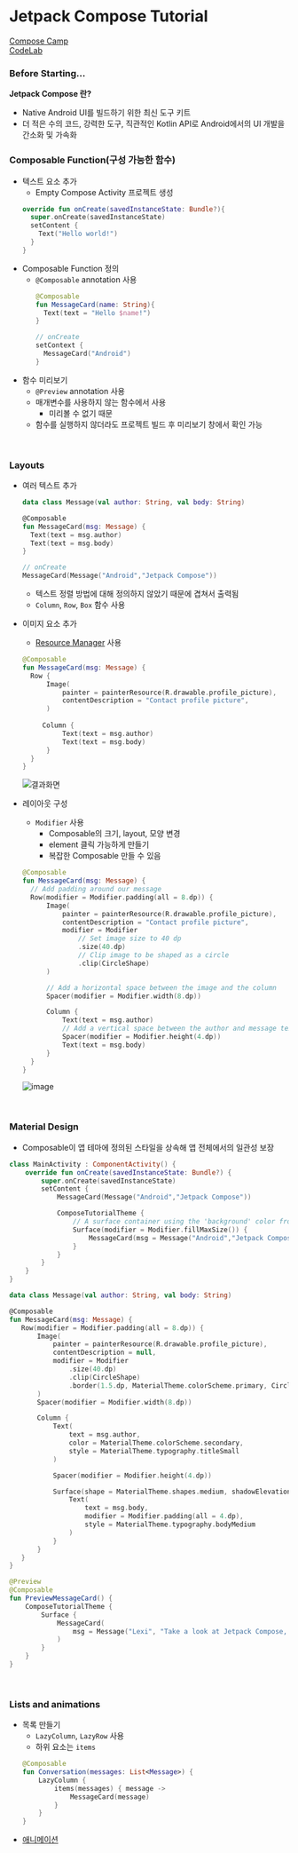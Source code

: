 # Jetpack Compose Tutorial
[Compose Camp](https://composecamp.kr/developer)
<br>
[CodeLab](https://developer.android.com/courses/pathways/jetpack-compose-for-android-developers-1)
<br>

### Before Starting...
__Jetpack Compose 란?__
- Native Android UI를 빌드하기 위한 최신 도구 키트
- 더 적은 수의 코드, 강력한 도구, 직관적인 Kotlin API로 Android에서의 UI 개발을 간소화 및 가속화
  
### Composable Function(구성 가능한 함수)
- 텍스트 요소 추가
    - Empty Compose Activity 프로젝트 생성
    ```kotlin
    override fun onCreate(savedInstanceState: Bundle?){
      super.onCreate(savedInstanceState)
      setContent {
        Text("Hello world!")
      }
    }
    ```
- Composable Function 정의
  - `@Composable` annotation 사용
    ```kotlin
    @Composable
    fun MessageCard(name: String){
      Text(text = "Hello $name!")
    }

    // onCreate
    setContext {
      MessageCard("Android")
    }
    ```
- 함수 미리보기
  - `@Preview` annotation 사용
  - 매개변수를 사용하지 않는 함수에서 사용
    - 미리볼 수 없기 때문
  - 함수를 실행하지 않더라도 프로젝트 빌드 후 미리보기 창에서 확인 가능
  
<br>

### Layouts
- 여러 텍스트 추가
  ```kotlin
  data class Message(val author: String, val body: String)

  @Composable
  fun MessageCard(msg: Message) {
    Text(text = msg.author)
    Text(text = msg.body)
  }
  
  // onCreate
  MessageCard(Message("Android","Jetpack Compose"))
  ```
  - 텍스트 정렬 방법에 대해 정의하지 않았기 때문에 겹쳐서 출력됨
  -  `Column`, `Row`, `Box` 함수 사용
- 이미지 요소 추가
  - [Resource Manager](https://developer.android.com/studio/write/resource-manager#import) 사용
  ```kotlin
  @Composable
  fun MessageCard(msg: Message) {
    Row {
        Image(
            painter = painterResource(R.drawable.profile_picture),
            contentDescription = "Contact profile picture",
        )
    
       Column {
            Text(text = msg.author)
            Text(text = msg.body)
        }
    }
  }
  ```
  ![결과화면](https://user-images.githubusercontent.com/101886039/201403601-fd9c35ac-97a0-4a5a-9bc5-6351761aa50b.png)
  
- 레이아웃 구성
  - `Modifier` 사용
    - Composable의 크기, layout, 모양 변경
    - element 클릭 가능하게 만들기
    - 복잡한 Composable 만들 수 있음
  ```kotlin
  @Composable
  fun MessageCard(msg: Message) {
    // Add padding around our message
    Row(modifier = Modifier.padding(all = 8.dp)) {
        Image(
            painter = painterResource(R.drawable.profile_picture),
            contentDescription = "Contact profile picture",
            modifier = Modifier
                // Set image size to 40 dp
                .size(40.dp)
                // Clip image to be shaped as a circle
                .clip(CircleShape)
        )

        // Add a horizontal space between the image and the column
        Spacer(modifier = Modifier.width(8.dp))

        Column {
            Text(text = msg.author)
            // Add a vertical space between the author and message texts
            Spacer(modifier = Modifier.height(4.dp))
            Text(text = msg.body)
        }
    }
  }
  ```
  ![image](https://user-images.githubusercontent.com/101886039/201403638-daca4051-c25c-42eb-8133-72f0d35fd437.png)

<br>

### Material Design
- Composable이 앱 테마에 정의된 스타일을 상속해 앱 전체에서의 일관성 보장
```kotlin
class MainActivity : ComponentActivity() {
    override fun onCreate(savedInstanceState: Bundle?) {
        super.onCreate(savedInstanceState)
        setContent {
            MessageCard(Message("Android","Jetpack Compose"))

            ComposeTutorialTheme {
                // A surface container using the 'background' color from the theme
                Surface(modifier = Modifier.fillMaxSize()) {
                    MessageCard(msg = Message("Android","Jetpack Compose"))
                }
            }
        }
    }
}

data class Message(val author: String, val body: String)

@Composable
fun MessageCard(msg: Message) {
   Row(modifier = Modifier.padding(all = 8.dp)) {
       Image(
           painter = painterResource(R.drawable.profile_picture),
           contentDescription = null,
           modifier = Modifier
               .size(40.dp)
               .clip(CircleShape)
               .border(1.5.dp, MaterialTheme.colorScheme.primary, CircleShape)
       )
       Spacer(modifier = Modifier.width(8.dp))

       Column {
           Text(
               text = msg.author,
               color = MaterialTheme.colorScheme.secondary,
               style = MaterialTheme.typography.titleSmall
           )

           Spacer(modifier = Modifier.height(4.dp))

           Surface(shape = MaterialTheme.shapes.medium, shadowElevation = 1.dp) {
               Text(
                   text = msg.body,
                   modifier = Modifier.padding(all = 4.dp),
                   style = MaterialTheme.typography.bodyMedium
               )
           }
       }
   }
}

@Preview
@Composable
fun PreviewMessageCard() {
    ComposeTutorialTheme {
        Surface {
            MessageCard(
                msg = Message("Lexi", "Take a look at Jetpack Compose, it's great!")
            )
        }
    }
}
```

<br>

### Lists and animations
- 목록 만들기
  - `LazyColumn`, `LazyRow` 사용
  - 하위 요소는 `items`
  ```kotlin
  @Composable
  fun Conversation(messages: List<Message>) {
      LazyColumn {
          items(messages) { message ->
              MessageCard(message)
          }
      }
  }
  ```
- [애니메이션](https://developer.android.com/jetpack/compose/tutorial?continue=https%3A%2F%2Fdeveloper.android.com%2Fcourses%2Fpathways%2Fjetpack-compose-for-android-developers-1%23article-https%3A%2F%2Fdeveloper.android.com%2Fjetpack%2Fcompose%2Ftutorial)

